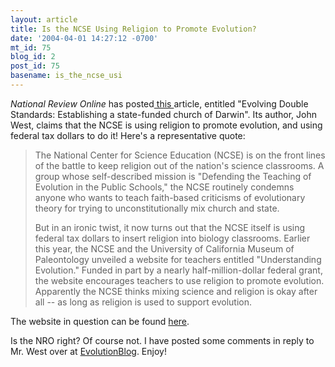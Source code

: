 ```yaml
---
layout: article
title: Is the NCSE Using Religion to Promote Evolution?
date: '2004-04-01 14:27:12 -0700'
mt_id: 75
blog_id: 2
post_id: 75
basename: is_the_ncse_usi
---
```

<I>National Review Online</I> has posted<A HREF=http://www.nationalreview.com/comment/west200404010900.asp> this </A>article, entitled "Evolving Double Standards: Establishing a state-funded church of Darwin".  Its author, John West, claims that the NCSE is using religion to promote evolution, and using federal tax dollars to do it!  Here's a representative quote:

<BLOCKQUOTE>
The National Center for Science Education (NCSE) is on the front lines of the battle to keep religion out of the nation's science classrooms. A group whose self-described mission is "Defending the Teaching of Evolution in the Public Schools," the NCSE routinely condemns anyone who wants to teach faith-based criticisms of evolutionary theory for trying to unconstitutionally mix church and state.

But in an ironic twist, it now turns out that the NCSE itself is using federal tax dollars to insert religion into biology classrooms. Earlier this year, the NCSE and the University of California Museum of Paleontology unveiled a website for teachers entitled "Understanding Evolution." Funded in part by a nearly half-million-dollar federal grant, the website encourages teachers to use religion to promote evolution. Apparently the NCSE thinks mixing science and religion is okay after all -- as long as religion is used to support evolution.
</BLOCKQUOTE>

The website in question can be found <A HREF=http://evolution.berkeley.edu/>here</A>.

Is the NRO right?  Of course not.  I have posted some comments in reply to Mr. West over at <A HREF=http://evolutionblog.blogspot.com>EvolutionBlog</A>.  Enjoy!
